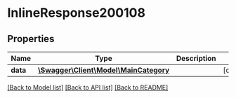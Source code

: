 # InlineResponse200108

## Properties
Name | Type | Description | Notes
------------ | ------------- | ------------- | -------------
**data** | [**\Swagger\Client\Model\MainCategory**](MainCategory.md) |  | [optional] 

[[Back to Model list]](../../README.md#documentation-for-models) [[Back to API list]](../../README.md#documentation-for-api-endpoints) [[Back to README]](../../README.md)


